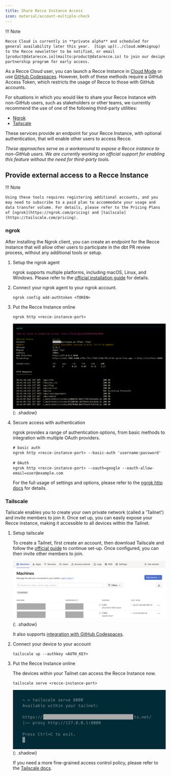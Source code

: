 ```yaml
---
title: Share Recce Instance Access
icon: material/account-multiple-check
---
```


!!! Note

    Recce Cloud is currently in **private alpha** and scheduled for general availability later this year.  [Sign up](../cloud.md#signup) to the Recce newsletter to be notified, or email [product@datarecce.io](mailto:product@datarecce.io) to join our design partnership program for early access.

As a Recce Cloud user, you can launch a Recce Instance in [Cloud Mode](index.md#launch-the-recce-server-in-the-cloud-mode) or use [GitHub Codespaces](setup-gh-codespaces.md). However, both of these methods require a GitHub Access Token, which restricts the usage of Recce to those with GitHub accounts.

For situations in which you would like to share your Recce Instance with non-GitHub users, such as stakeholders or other teams, we currently recommend the use of one of the following third-party utilities:

- [Ngrok](https://ngrok.com/) 
- [Tailscale](https://tailscale.com/)

These services provide an endpoint for your Recce Instance, with optional authentication, that will enable other users to access Recce.

*These approaches serve as a workaround to expose a Recce instance to non-GitHub users. We are currently working on official support for enabling this feature without the need for third-party tools.*


## Provide external access to a Recce Instance

!!! Note

    Using these tools requires registering additional accounts, and you may need to subscribe to a paid plan to accommodate your usage and data transfer volume. For details, please refer to the Pricing Plans of [ngrok](https://ngrok.com/pricing) and [tailscale](https://tailscale.com/pricing).

### ngrok

After installing the Ngrok client, you can create an endpoint for the Recce Instance that will allow other users to participate in the dbt PR review process, without any additional tools or setup.

1. Setup the ngrok agent
   
   ngrok supports multiple platforms, including macOS, Linux, and Windows. Please refer to the [official installation guide](https://ngrok.com/docs/getting-started/) for details.

1. Connect your ngrok agent to your ngrok account.
    ```shell
    ngrok config add-authtoken <TOKEN>
    ```

1. Put the Recce Instance online
    ```shell
    ngrok http <recce-instance-port>
    ```

    ![ngrok forwarding to Recce](../assets/images/recce-cloud/ngrok-expose.png){: .shadow}

1. Secure access with authentication

    ngrok provides a range of authentication options, from basic methods to integration with multiple OAuth providers.
    ```shell
    # basic auth
    ngrok http <recce-instance-port> --basic-auth 'username:password'

    # OAuth
    ngrok http <recce-instance-port> --oauth=google --oauth-allow-email=user@example.com
    ```

    For the full usage of settings and options, please refer to the [ngrok http docs](https://ngrok.com/docs/http/) for details.


### Tailscale

Tailscale enables you to create your own private network (called a 'Tailnet') and invite members to join it. Once set up, you can easily expose your Recce instance, making it accessible to all devices within the Tailnet.

1. Setup tailscale
    
    To create a Tailnet, first create an account, then download Tailscale and follow the [official guide](https://tailscale.com/kb/1017/install) to continue set-up. Once configured, you can then invite other members to join.

    ![Manage Tailscale devices](../assets/images/recce-cloud/tailscale-dashboard-fs8.png){: .shadow}

    It also supports [integration with GitHub Codespaces](https://tailscale.com/kb/1160/github-codespaces).

1. Connect your device to your account
    ```shell
    tailscale up --authkey <AUTH_KEY>
    ```

1. Put the Recce Instance online

    The devices within your Tailnet can access the Recce Instance now.

    ```shell
    tailscale serve <recce-instance-port>
    ```

    ![alt text](../assets/images/recce-cloud/tailscale-expose.png){: .shadow}

    If you need a more fine-grained access control policy, please refer to the [Tailscale docs](https://tailscale.com/kb/1350/manage).
